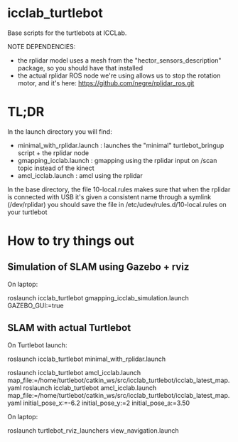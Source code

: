 # icclab_turtlebot
Base scripts for the turtlebots at ICCLab.

NOTE DEPENDENCIES: 
- the rplidar model uses a mesh from the "hector_sensors_description" package, so you should have that installed
- the actual rplidar ROS node we're using allows us to stop the rotation motor, and it's here: https://github.com/negre/rplidar_ros.git

# TL;DR

In the launch directory you will find:
- minimal_with_rplidar.launch : launches the "minimal" turtlebot_bringup script + the rplidar node
- gmapping_icclab.launch : gmapping using the rplidar input on /scan topic instead of the kinect
- amcl_icclab.launch : amcl using the rplidar

In the base directory, the file 10-local.rules makes sure that when the rplidar is connected with 
USB it's given a consistent name through a symlink (/dev/rplidar) you should save the file in
/etc/udev/rules.d/10-local.rules on your turtlebot

# How to try things out

## Simulation of SLAM using Gazebo + rviz

On laptop:
  
  roslaunch icclab_turtlebot gmapping_icclab_simulation.launch GAZEBO_GUI:=true

## SLAM with actual Turtlebot

On Turtlebot launch:
  
  roslaunch icclab_turtlebot minimal_with_rplidar.launch
  
  roslaunch icclab_turtlebot amcl_icclab.launch map_file:=/home/turtlebot/catkin_ws/src/icclab_turtlebot/icclab_latest_map.yaml
  roslaunch icclab_turtlebot amcl_icclab.launch map_file:=/home/turtlebot/catkin_ws/src/icclab_turtlebot/icclab_latest_map.yaml initial_pose_x:=-6.2 initial_pose_y:=2 initial_pose_a:=3.50

On laptop:

  roslaunch turtlebot_rviz_launchers view_navigation.launch

